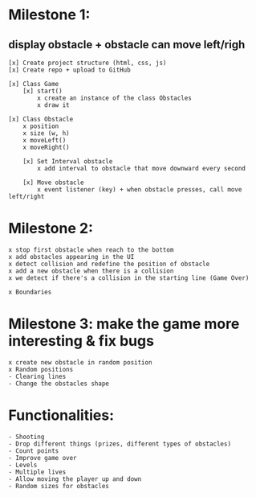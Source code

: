 # Milestone 1:

## display obstacle + obstacle can move left/righ

    [x] Create project structure (html, css, js)
    [x] Create repo + upload to GitHub

    [x] Class Game
        [x] start()
            x create an instance of the class Obstacles
            x draw it

    [x] Class Obstacle
        x position
        x size (w, h)
        x moveLeft()
        x moveRight()

        [x] Set Interval obstacle
            x add interval to obstacle that move downward every second

        [x] Move obstacle
            x event listener (key) + when obstacle presses, call move left/right

# Milestone 2:

    x stop first obstacle when reach to the bottom
    x add obstacles appearing in the UI
    x detect collision and redefine the position of obstacle
    x add a new obstacle when there is a collision
    x we detect if there's a collision in the starting line (Game Over)

    x Boundaries

# Milestone 3: make the game more interesting & fix bugs

    x create new obstacle in random position
    x Random positions
    - Clearing lines
    - Change the obstacles shape

# Functionalities:

    - Shooting
    - Drop different things (prizes, different types of obstacles)
    - Count points
    - Improve game over
    - Levels
    - Multiple lives
    - Allow moving the player up and down
    - Random sizes for obstacles

<!--
Milestone 1: display player + player can move left/righ

    [x] Create project structure (html, css, js)
    [x] Create repo + upload to GitHub

    [ ] Class Game
        [ ] start()
            x create an instance of the class Player
            - draw it

    [x] Class Player
        - position
        - size (w, h)
        - moveLeft()
        - moveRight()

   [ ] Move player
       - event listener (key)  + when user presses, call moveLeft/right


Milestone 2: obstacles appearing in the UI + obstacles move + we detect if there's a collision
  - note: for this milestone, it's ok if obstacles appear always at the same position

    [ ] Class Obstacle


Milestone 3: make the game more interesting & fix bugs
  - add images
-->
